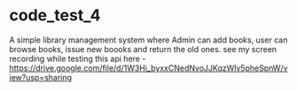 # code_test_4
A simple library management system where Admin can add books, user can browse books, issue new boooks and return the old ones.
see my screen recording while testing this api here - https://drive.google.com/file/d/1W3Hi_byxxCNedNvoJJKqzWlv5pheSpnW/view?usp=sharing
